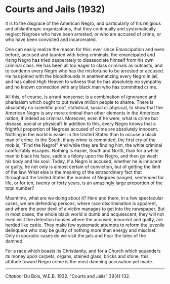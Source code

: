 <!--
title:   Courts and Jails
author:  Du Bois, W.E.B.
journal: The Crisis
year:    1932
volume:  39
issue:   4
pages:   132
-->
# Courts and Jails (1932)

It is to the disgrace of the American Negro, and particularly of his religious and philanthropic organizations, that they continually and systematically neglect Negroes who have been arrested, or who are accused of crime, or who have been convicted and incarcerated.

One can easily realize the reason for this: ever since Emancipation and even before, accused and taunted with being criminals, the emancipated and rising Negro has tried desperately to disassociate himself from his own criminal class. He has been all too eager to class criminals as outcasts, and to condemn every Negro who has the misfortune to be arrested or accused. He has joined with the bloodhounds in anathematizing every Negro in jail, and has called High Heaven to witness that he has absolutely no sympathy and no known connection with any black man who has committed crime.

All this, of course, is arrant nonsense; is a combination of ignorance and pharisaism which ought to put twelve million people to shame. There is absolutely no scientific proof, statistical, social or physical, to show that the American Negro is any more criminal than other elements in the American nation, if indeed as criminal. Moreover, even if he were, what is crime but disease, social or physical? In addition to this, every Negro knows that a frightful proportion of Negroes accused of crime are absolutely innocent. Nothing in the world is easier in the United States than to accuse a black man of crime. In the South, if any crime is committed, the first cry of the mob is, "Find the Negro!" And while they are finding him, the white criminal comfortably escapes. Nothing is easier, South and North, than for a white man to black his face, saddle a felony upon the Negro, and then go wash his body and his soul. Today, if a Negro is accused, whether he is innocent or guilty, he not only is almost certain of conviction, but of getting the limit of the law. What else is the meaning of the extraordinary fact that throughout the United States the number of Negroes hanged, sentenced for life, or for ten, twenty or forty years, is an amazingly large proportion of the total number?

Meantime, what are we doing about it? Here and there, in a few spectacular cases, we are defending persons, where race discrimination is apparent, and where the poor devil of a victim manages to get into the newspaper. But in most cases, the whole black world is dumb and acquiescent; they will not even visit the detention houses where the accused, innocent and guilty, are herded like cattle. They make few systematic attempts to reform the juvenile delinquent who may be guilty of nothing more than energy and mischief. Only in sporadic cases do we visit the jails and hear the tales of the damned.

For a race which boasts its Christianity, and for a Church which squanders its money upon carpets, organs, stained glass, bricks and stone, this attitude toward Negro crime is the most damning accusation yet made.


_________________
*Citation:* Du Bois, W.E.B. 1932. "Courts and Jails" 39(4):132.